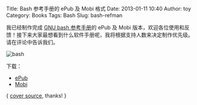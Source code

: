 Title: Bash 参考手册的 ePub 及 Mobi 格式
Date: 2013-01-11 10:40
Author: toy
Category: Books
Tags: Bash
Slug: bash-refman

我已经制作完成 [GNU bash 参考手册][b]的 ePub 及 Mobi 版本，欢迎各位使用和反馈！接下来大家最想看到什么软件手册呢，我将根据支持人数来决定制作优先级。请在评论中告诉我们。

![bash](http://lt-file.b0.upaiyun.com/files/2013/01/bash-ref.png)

下载：

* [ePub](http://linuxtoy.org/book/bash\_ref.epub)  
* [Mobi](http://linuxtoy.org/book/bash\_ref.mobi)

[b]: https://www.gnu.org/software/bash/manual/bashref.html

{ [cover source](http://www.network-theory.co.uk/bash/manual/), thanks! }
